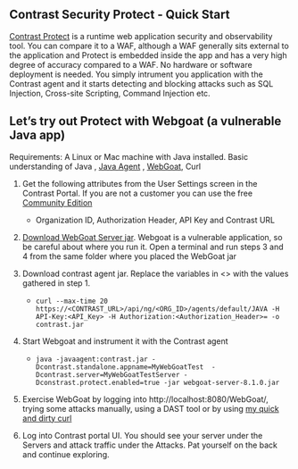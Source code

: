 ## Contrast Security Protect - Quick Start

[Contrast Protect](https://docs.contrastsecurity.com/en/protect.html) is a runtime web application security and observability tool. You can compare it to a WAF, although a WAF generally sits external to the application and Protect is embedded inside the app and has a very high degree of accuracy compared to a WAF. No hardware or software deployment is needed. You simply intrument you application with the Contrast agent and it starts detecting and blocking attacks such as SQL Injection, Cross-site Scripting, Command Injection etc. 


## Let’s try out Protect with Webgoat (a vulnerable Java app) 
Requirements: A Linux or Mac machine with Java installed. Basic understanding of Java , [Java Agent](https://www.developer.com/java/data/what-is-java-agent.html) , [WebGoat](https://github.com/WebGoat/WebGoat), Curl

1. Get the following attributes from the User Settings screen in the Contrast Portal. If you are not a customer you can use the free [Community Edition](https://www.contrastsecurity.com/contrast-community-edition) 
    - Organization ID, Authorization Header, API Key and Contrast URL

2. [Download WebGoat Server jar](https://github.com/WebGoat/WebGoat/releases/download/v8.1.0/webgoat-server-8.1.0.jar). Webgoat is a vulnerable application, so be careful about where you run it. Open a terminal and run steps 3 and 4 from the same folder where you placed the WebGoat jar

3. Download contrast agent jar. Replace the variables in <> with the values gathered in step 1.
    - `curl --max-time 20 https://<CONTRAST_URL>/api/ng/<ORG_ID>/agents/default/JAVA -H API-Key:<API_Key> -H Authorization:<Authorization_Header>= -o contrast.jar`

4. Start Webgoat and instrument it with the Contrast agent
    - `java -javaagent:contrast.jar -Dcontrast.standalone.appname=MyWebGoatTest  -Dcontrast.server=MyWebGoatTestServer -Dconstrast.protect.enabled=true -jar webgoat-server-8.1.0.jar`

5. Exercise WebGoat by logging into http://localhost:8080/WebGoat/, trying some attacks manually, using a DAST tool or by using [my quick and dirty curl](webgoat-curl.md)

6. Log into Contrast portal UI. You should see your server under the Servers and attack traffic under the Attacks. Pat yourself on the back and continue exploring.


